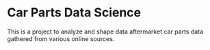 # Car Parts Data Science

This is a project to analyze and shape data aftermarket car parts data gathered from various online sources.
